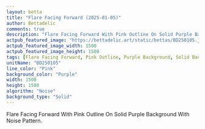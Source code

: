 ```yaml
---
layout: betta
title: "Flare Facing Forward (2025-01-05)"
author: Bettadelic
comments: true
description: "Flare Facing Forward With Pink Outline On Solid Purple Background With Noise Pattern."
actpub_featured_image: "https://bettadelic.art/static/bettas/BD250105.jpg"
actpub_featured_image_width: 1500
actpub_featured_image_height: 1500
tags: [Flare Facing Forward, Pink Outline, Purple Background, Solid Background Pattern, Noise Pattern, January 2025]
unitName: "BD250105"
line_color: "Pink"
background_color: "Purple"
width: 1500
height: 1500
algorithm: "Noise"
background_type: "Solid"
---
```


Flare Facing Forward With Pink Outline On Solid Purple Background With Noise Pattern.
